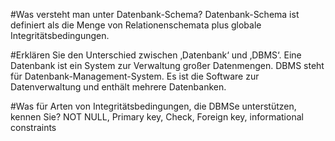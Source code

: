 #Was versteht man unter Datenbank-Schema?
Datenbank-Schema ist definiert als die Menge von Relationenschemata plus globale Integritätsbedingungen.

#Erklären Sie den Unterschied zwischen ‚Datenbank‘ und ‚DBMS‘.
Eine Datenbank ist ein System zur Verwaltung großer Datenmengen.
DBMS steht für Datenbank-Management-System. Es ist die Software zur Datenverwaltung und enthält mehrere Datenbanken.

#Was für Arten von Integritätsbedingungen, die DBMSe unterstützen, kennen Sie?
NOT NULL, Primary key, Check, Foreign key, informational constraints 

